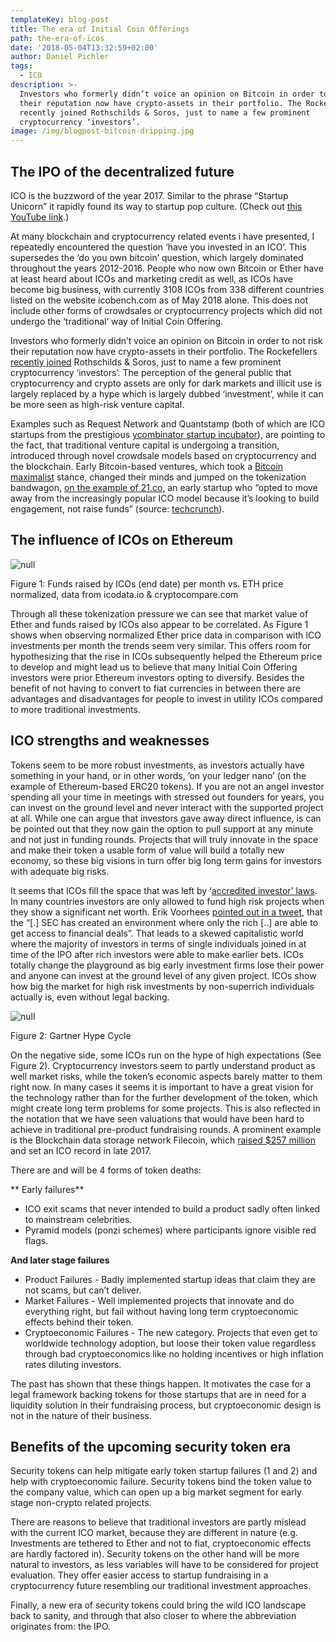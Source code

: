 ```yaml
---
templateKey: blog-post
title: The era of Initial Coin Offerings
path: the-era-of-icos
date: '2018-05-04T13:32:59+02:00'
author: Daniel Pichler
tags:
  - ICO
description: >-
  Investors who formerly didn’t voice an opinion on Bitcoin in order to not risk
  their reputation now have crypto-assets in their portfolio. The Rockefellers
  recently joined Rothschilds & Soros, just to name a few prominent
  cryptocurrency ‘investors’. 
image: /img/blogpost-bitcoin-dripping.jpg
---
```

<style>.blog__details--content img {width: 100%!important;max-width:100%!important;margin-right:0; }</style>

## The IPO of the decentralized future

ICO is the buzzword of the year 2017. Similar to the phrase “Startup Unicorn” it rapidly found its way to startup pop culture. (Check out [this YouTube link](https://www.youtube.com/watch?v=zF87k5opi0U&feature=youtu.be).)

At many blockchain and cryptocurrency related events i have presented, I repeatedly encountered the question ‘have you invested in an ICO’. This supersedes the ‘do you own bitcoin’ question, which largely dominated throughout the years 2012-2016. People who now own Bitcoin or Ether have at least heard about ICOs and marketing credit as well, as ICOs have become big business, with currently 3108 ICOs from 338 different countries listed on the website icobench.com as of May 2018 alone. This does not include other forms of crowdsales or cryptocurrency projects which did not undergo the ‘traditional’ way of Initial Coin Offering. 

Investors who formerly didn’t voice an opinion on Bitcoin in order to not risk their reputation now have crypto-assets in their portfolio. The Rockefellers [recently joined](https://www.rt.com/business/423559-rockefellers-soros-rothschilds-cryptocurrency-investment/) Rothschilds & Soros, just to name a few prominent cryptocurrency ‘investors’. The perception of the general public that cryptocurrency and crypto assets are only for dark markets and illicit use is largely replaced by a hype which is largely dubbed ‘investment’, while it can be more seen as high-risk venture capital. 

Examples such as Request Network and Quantstamp (both of which are ICO startups from the prestigious [ycombinator startup incubator](http://www.ycombinator.com/companies/)), are pointing to the fact, that traditional venture capital is undergoing a transition, introduced through novel crowdsale models based on cryptocurrency and the blockchain. Early Bitcoin-based ventures, which took a [Bitcoin maximalist](https://www.ccn.com/what-is-bitcoin-maximalism/) stance, changed their minds and jumped on the tokenization bandwagon, [on the example of 21.co](https://techcrunch.com/2017/09/20/21-co-announces-a-token-system-to-get-people-to-join-its-paid-messaging-network/), an early startup who “opted to move away from the increasingly popular ICO model because it’s looking to build engagement, not raise funds” (source: [techcrunch](https://techcrunch.com/2017/09/20/21-co-announces-a-token-system-to-get-people-to-join-its-paid-messaging-network/)). 

## The influence of ICOs on Ethereum

![null](/img/grphic_funds_raised_by_icos.png)

Figure 1: Funds raised by ICOs (end date) per month 
vs. ETH price normalized, data from icodata.io & cryptocompare.com

Through all these tokenization pressure we can see that market value of Ether and funds raised by ICOs also appear to be correlated. As Figure 1 shows when observing normalized Ether price data in comparison with ICO investments per month the trends seem very similar. This offers room for hypothesizing that the rise in ICOs subsequently helped the Ethereum price to develop and might lead us to believe that many Initial Coin Offering investors were prior Ethereum investors opting to diversify.  Besides the benefit of not having to convert to fiat currencies in between there are advantages and disadvantages for people to invest in utility ICOs compared to more traditional investments.

## ICO strengths and weaknesses

Tokens seem to be more robust investments, as investors actually have something in your hand, or in other words, ’on your ledger nano’ (on the example of Ethereum-based ERC20 tokens). If you are not an angel investor spending all your time in meetings with stressed out founders for years, you can invest on the ground level and never interact with the supported project at all. While one can argue that investors gave away direct influence, is can be pointed out that they now gain the option to pull support at any minute and not just in funding rounds. Projects that will truly innovate in the space and make their token a usable form of value will build a totally new economy, so these big visions in turn offer big long term gains for investors with adequate big risks.

It seems that ICOs fill the space that was left by ‘[accredited investor’ laws](https://www.marketwatch.com/story/number-of-icos-getting-regulation-lite-treatment-is-growing-2018-02-21). In many countries investors are only allowed to fund high risk projects when they show a significant net worth. Erik Voorhees [pointed out in a tweet](https://twitter.com/ErikVoorhees/status/991759831986982912), that the “\[.] SEC has created an environment where only the rich \[..] are able to get access to financial deals”. That leads to a skewed capitalistic world where the majority of investors in terms of single individuals joined in at time of the IPO after rich investors were able to make earlier bets. ICOs totally change the playground as big early investment firms lose their power and anyone can invest at the ground level of any given project. ICOs show how big the market for high risk investments by non-superrich individuals actually is, even without legal backing.

![null](/img/graph_2.png)

Figure 2: Gartner Hype Cycle

On the negative side, some ICOs run on the hype of high expectations (See Figure 2). Cryptocurrency investors seem to partly understand product as well market risks, while the token’s economic aspects barely matter to them right now. In many cases it seems it is important to have a great vision for the technology rather than for the further development of the token, which might create long term problems for some projects. This is also reflected in the notation that we have seen valuations that would have been hard to achieve in traditional pre-product fundraising rounds. A prominent example is the Blockchain data storage network Filecoin, which [raised $257 million](https://www.coindesk.com/257-million-filecoin-breaks-time-record-ico-funding/) and set an ICO record in late 2017.

There are and will be 4 forms of token deaths:

**
Early failures**

* ICO exit scams that never intended to build a product sadly often linked to mainstream celebrities.
* Pyramid models (ponzi schemes) where participants ignore visible red flags.

**And later stage failures**

* Product Failures - Badly implemented startup ideas that claim they are not scams, but can’t deliver. 
* Market Failures - Well implemented projects that innovate and do everything right, but fail without having long term cryptoeconomic effects behind their token.
* Cryptoeconomic Failures - The new category. Projects that even get to worldwide technology adoption, but loose their token value regardless through bad cryptoeconomics like no holding incentives or high inflation rates diluting investors.

The past has shown that these things happen. It motivates the case for a legal framework backing tokens for those startups that are in need for a liquidity solution in their fundraising process, but cryptoeconomic design is not in the nature of their business.  

## Benefits of the upcoming security token era

Security tokens can help mitigate early token startup failures (1 and 2) and help with cryptoeconomic failure. Security tokens bind the token value to the company value, which can open up a big market segment for early stage non-crypto related projects.

There are reasons to believe that traditional investors are partly mislead with the current ICO market, because they are different in nature (e.g. Investments are tethered to Ether and not to fiat, cryptoeconomic effects are hardly factored in). Security tokens on the other hand will be more natural to investors, as less variables will have to be considered for project evaluation. They offer easier access to startup fundraising in a cryptocurrency future resembling our traditional investment approaches.

Finally, a new era of security tokens could bring the wild ICO landscape back to sanity, and through that also closer to where the abbreviation originates from: the IPO.
